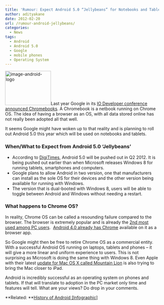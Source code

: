 ```yaml
---
title: 'Rumour: Expect Android 5.0 “Jellybeans” for Notebooks and Tablets!'
author: adityakane
date: 2012-02-20
url: /rumour-android-jellybeans/
categories:
  - News
tags:
  - Android
  - Android 5.0
  - Google
  - mobile phones
  - Operating System
---
```

<a href="http://devilsworkshop.org/automatically-install-android-apps-sd-card/images-12/" rel="attachment wp-att-40584"><img class="alignright size-full wp-image-40584" title="android-logo" src="http://cdn.devilsworkshop.org/files/2011/05/images-e1306473090726.jpeg" alt="image-android-logo" width="150" height="112" /></a>Last year Google in its [IO Developer conference announced Chromebooks][1]. A Chromebook is a netbook running on Chrome OS. The idea of having a browser as an OS, with all data stored online has not really been adopted all that well.

It seems Google might have woken up to that reality and is planning to roll out Android 5.0 this year which will be used on notebooks and tablets.

### When/What to Expect from Android 5.0 ‘Jellybeans’

  * According to <a href="http://www.digitimes.com/news/a20120215PD209.html" onclick="_gaq.push(['_trackEvent', 'outbound-article', 'http://www.digitimes.com/news/a20120215PD209.html', 'DigiTimes']);" >DigiTimes</a>, Android 5.0 will be pushed out in Q2 2012. It is being pushed out earlier than when Microsoft releases Windows 8 for running tablets, smartphones and computers.
  * Google plans to allow Android in two version, one that manufacturers can install as the sole OS for their devices and the other version being available for running with Windows.
  * The version that is dual-booted with Windows 8, users will be able to toggle between Android and Windows without needing a restart.

### What happens to Chrome OS?

In reality, Chrome OS can be called a resounding failure compared to the browser. The browser is extremely popular and is already the [2nd most used among PC users][2].  [Android 4.0 already has Chrome][3] available on it as a browser app.

So Google might then be free to retire Chrome OS as a commercial entity. With a successful Android OS running on laptops, tablets and phones &#8211; it will give a more linear and uniform experience to users. This is not surprising as Microsoft is doing the same thing with Windows 8. Even Apple with their latest [update for Mac OS X called Mountain Lion][4] is also trying to bring the Mac closer to iPad.

Android is incredibly successful as an operating system on phones and tablets. If that will translate to adoption in the PC market only time and features will tell. What are your views? Do drop in your comments.

**Related: **[History of Android [Infographic]][5]

 [1]: http://devilsworkshop.org/google-dominate-netbook-market-with-chromebook/
 [2]: http://devilsworkshop.org/chrome-2nd-popular-browser/
 [3]: http://devilsworkshop.org/chrome-browser-android/
 [4]: http://devilsworkshop.org/apple-mountain-lion/
 [5]: http://devilsworkshop.org/infographic-history-android/
